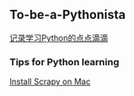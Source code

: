 ## To-be-a-Pythonista

[记录学习Python的点点滴滴](https://github.com/lietoumai/To-be-a-Pythoner/issues)

### Tips for  Python learning 
[Install Scrapy on Mac](https://blog.michaelyin.info/2017/08/16/scrapy-tutorial-2-how-install-scrapy-mac/)
